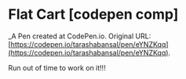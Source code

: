 # Flat Cart [codepen comp]
 _A Pen created at CodePen.io. Original URL: [https://codepen.io/tarashabansal/pen/eYNZKqq](https://codepen.io/tarashabansal/pen/eYNZKqq).

 Run out of time to work on it!!! 